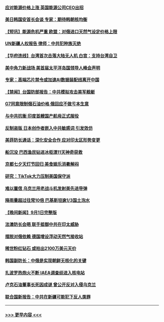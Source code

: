 #### [应对能源价格上涨 英国能源公司CEO出招](../pages/prog202/a103517116.md?t=09030601) 
#### [美日韩国安首长会谈 专家：期待韩朝核均衡](../pages/prog202/a103517100.md?t=09030601) 
#### [【短讯】能源危机严重 欧盟：对俄进口天然气设定价格上限](../pages/prog202/a103517108.md?t=09030601) 
#### [UN新疆人权报告 律师：中共犯种族灭绝](../pages/prog202/a103517118.md?t=09030601) 
#### [【华府连线】台湾首次击落大陆无人机 白宫：支持台湾自卫](../pages/prog202/a103517098.md?t=09030601) 
#### [美中角力新战场 美首届太平洋岛国领导人峰会声明](../pages/prog202/a103517146.md?t=09030601) 
#### [专家：高端芯片禁令或加速AI数据装配线离开中国](../pages/prog202/a103517153.md?t=09030601) 
#### [【禁闻】台国防部报告：中共模拟攻击美军舰艇](../pages/prog202/a103517088.md?t=09030601) 
#### [G7同意限制俄石油价格 俄回应不做亏本生意](../pages/prog202/a103517019.md?t=09030601) 
#### [与中共抗衡 印度首艘国产航母正式服役](../pages/prog202/a103516996.md?t=09030601) 
#### [反制盗版 日本创作者嵌入中共敏感词 引发效仿](../pages/prog202/a103516990.md?t=09030601) 
#### [美菲防长通话：深化安全合作 应对印太区形势变更](../pages/prog202/a103516980.md?t=09030601) 
#### [船沉没 巴西渔民钻进冰柜漂11天神奇获救](../pages/prog202/a103516957.md?t=09030601) 
#### [京都七夕天灯节回归 美食娱乐消暑解闷](../pages/prog202/a103516907.md?t=09030601) 
#### [研究：TikTok大力压制美国保守派](../pages/prog202/a103516897.md?t=09030601) 
#### [难以置信 乌克兰用老战斗机发射美先进导弹](../pages/prog202/a103516910.md?t=09030601) 
#### [降雨量超过往常10倍 巴基斯坦逾1/3国土泡水](../pages/prog202/a103516825.md?t=09030601) 
#### [【晚间新闻】9月1日完整版](../pages/prog202/a103516689.md?t=09030601) 
#### [法澳防长会晤 联手抵御中共在印太威胁](../pages/prog202/a103516498.md?t=09030601) 
#### [摆脱对俄依赖 德国增设浮动天然气接收站](../pages/prog202/a103516491.md?t=09030601) 
#### [稀世粉红钻石 或拍出2100万美元天价](../pages/prog202/a103516507.md?t=09030601) 
#### [韩国副防长：中俄是实现朝鲜无核化的关键](../pages/prog202/a103516494.md?t=09030601) 
#### [扎波罗热炮火不断 IAEA调查组进入核电站](../pages/prog202/a103516496.md?t=09030601) 
#### [卢克石油董事长死因成谜 曾公开反对入侵乌克兰](../pages/prog202/a103516267.md?t=09030601) 
#### [联合国新报告：中共在新疆可能犯下反人类罪](../pages/prog202/a103516403.md?t=09030601) 

----
#### [ >>> 更早内容 <<< ](../indexes/prog202-earlier.md)
